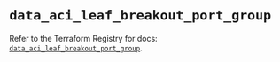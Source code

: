 # `data_aci_leaf_breakout_port_group`

Refer to the Terraform Registry for docs: [`data_aci_leaf_breakout_port_group`](https://registry.terraform.io/providers/ciscodevnet/aci/2.17.0/docs/data-sources/leaf_breakout_port_group).
